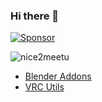 ### Hi there 🦎

[![Sponsor](https://img.shields.io/badge/Sponsor-TokageItLab-00a0a0.svg)](https://github.com/sponsors/TokageItLab)

![nice2meetu](https://github.com/TokageItLab/TokageItLab/assets/61938263/0f0cd81c-2151-4c05-8efd-0f9d3a2bf9cd)

- [Blender Addons](https://superhivemarket.com/creators/tokage-it-lab)
- [VRC Utils](https://tokageitlab.booth.pm/)

